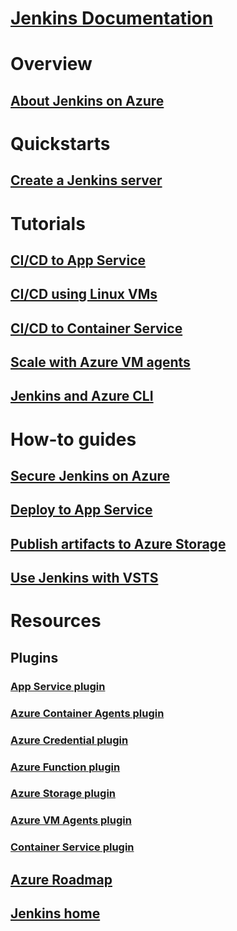 # [Jenkins Documentation](index.md)
# Overview
## [About Jenkins on Azure](overview.md)
# Quickstarts
## [Create a Jenkins server](/azure/jenkins/install-jenkins-solution-template)
# Tutorials
## [CI/CD to App Service](/azure/jenkins/java-deploy-webapp-tutorial)
## [CI/CD using Linux VMs](/azure/virtual-machines/linux/tutorial-jenkins-github-docker-cicd)
## [CI/CD to Container Service](/azure/container-service/container-service-kubernetes-jenkins)
## [Scale with Azure VM agents](/azure/jenkins/jenkins-azure-vm-agents)
## [Jenkins and Azure CLI](/azure/jenkins/execute-cli-jenkins-pipeline)
# How-to guides
## [Secure Jenkins on Azure](https://jenkins.io/blog/2017/04/20/secure-jenkins-on-azure/)
## [Deploy to App Service](deploy-jenkins-app-service-plugin.md)
## [Publish artifacts to Azure Storage](/azure/storage/common/storage-java-jenkins-continuous-integration-solution)
## [Use Jenkins with VSTS](https://www.visualstudio.com/en-us/docs/build/apps/jenkins/build-deploy-jenkins)
# Resources
## Plugins
### [App Service plugin](https://plugins.jenkins.io/azure-app-service)
### [Azure Container Agents plugin](https://plugins.jenkins.io/azure-container-agents)
### [Azure Credential plugin](https://plugins.jenkins.io/azure-credentials)
### [Azure Function plugin](https://plugins.jenkins.io/azure-function)
### [Azure Storage plugin](https://plugins.jenkins.io/windows-azure-storage)
### [Azure VM Agents plugin](https://plugins.jenkins.io/azure-vm-agents)
### [Container Service plugin](https://plugins.jenkins.io/azure-acs)
## [Azure Roadmap](https://azure.microsoft.com/roadmap/)
## [Jenkins home](https://jenkins.io/)
